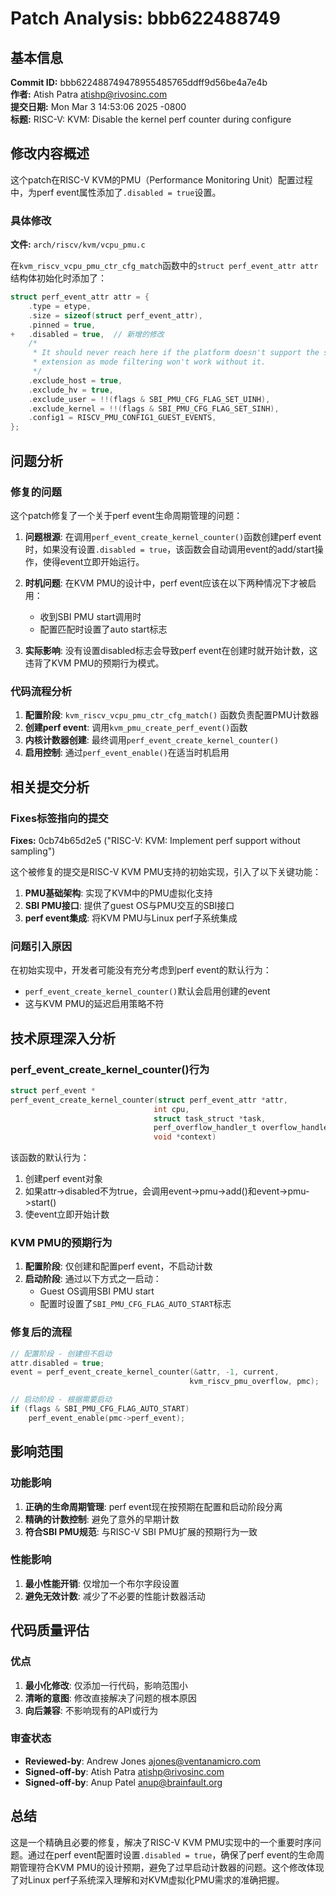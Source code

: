 # Patch Analysis: bbb622488749

## 基本信息

**Commit ID:** bbb622488749478955485765ddff9d56be4a7e4b  
**作者:** Atish Patra <atishp@rivosinc.com>  
**提交日期:** Mon Mar 3 14:53:06 2025 -0800  
**标题:** RISC-V: KVM: Disable the kernel perf counter during configure  

## 修改内容概述

这个patch在RISC-V KVM的PMU（Performance Monitoring Unit）配置过程中，为perf event属性添加了`.disabled = true`设置。

### 具体修改

**文件:** `arch/riscv/kvm/vcpu_pmu.c`

在`kvm_riscv_vcpu_pmu_ctr_cfg_match`函数中的`struct perf_event_attr attr`结构体初始化时添加了：

```c
struct perf_event_attr attr = {
    .type = etype,
    .size = sizeof(struct perf_event_attr),
    .pinned = true,
+   .disabled = true,  // 新增的修改
    /*
     * It should never reach here if the platform doesn't support the sscofpmf
     * extension as mode filtering won't work without it.
     */
    .exclude_host = true,
    .exclude_hv = true,
    .exclude_user = !!(flags & SBI_PMU_CFG_FLAG_SET_UINH),
    .exclude_kernel = !!(flags & SBI_PMU_CFG_FLAG_SET_SINH),
    .config1 = RISCV_PMU_CONFIG1_GUEST_EVENTS,
};
```

## 问题分析

### 修复的问题

这个patch修复了一个关于perf event生命周期管理的问题：

1. **问题根源**: 在调用`perf_event_create_kernel_counter()`函数创建perf event时，如果没有设置`.disabled = true`，该函数会自动调用event的add/start操作，使得event立即开始运行。

2. **时机问题**: 在KVM PMU的设计中，perf event应该在以下两种情况下才被启用：
   - 收到SBI PMU start调用时
   - 配置匹配时设置了auto start标志

3. **实际影响**: 没有设置disabled标志会导致perf event在创建时就开始计数，这违背了KVM PMU的预期行为模式。

### 代码流程分析

1. **配置阶段**: `kvm_riscv_vcpu_pmu_ctr_cfg_match()` 函数负责配置PMU计数器
2. **创建perf event**: 调用`kvm_pmu_create_perf_event()`函数
3. **内核计数器创建**: 最终调用`perf_event_create_kernel_counter()`
4. **启用控制**: 通过`perf_event_enable()`在适当时机启用

## 相关提交分析

### Fixes标签指向的提交

**Fixes:** 0cb74b65d2e5 ("RISC-V: KVM: Implement perf support without sampling")

这个被修复的提交是RISC-V KVM PMU支持的初始实现，引入了以下关键功能：

1. **PMU基础架构**: 实现了KVM中的PMU虚拟化支持
2. **SBI PMU接口**: 提供了guest OS与PMU交互的SBI接口
3. **perf event集成**: 将KVM PMU与Linux perf子系统集成

### 问题引入原因

在初始实现中，开发者可能没有充分考虑到perf event的默认行为：
- `perf_event_create_kernel_counter()`默认会启用创建的event
- 这与KVM PMU的延迟启用策略不符

## 技术原理深入分析

### perf_event_create_kernel_counter()行为

```c
struct perf_event *
perf_event_create_kernel_counter(struct perf_event_attr *attr,
                                int cpu,
                                struct task_struct *task,
                                perf_overflow_handler_t overflow_handler,
                                void *context)
```

该函数的默认行为：
1. 创建perf event对象
2. 如果attr->disabled不为true，会调用event->pmu->add()和event->pmu->start()
3. 使event立即开始计数

### KVM PMU的预期行为

1. **配置阶段**: 仅创建和配置perf event，不启动计数
2. **启动阶段**: 通过以下方式之一启动：
   - Guest OS调用SBI PMU start
   - 配置时设置了`SBI_PMU_CFG_FLAG_AUTO_START`标志

### 修复后的流程

```c
// 配置阶段 - 创建但不启动
attr.disabled = true;
event = perf_event_create_kernel_counter(&attr, -1, current, 
                                        kvm_riscv_pmu_overflow, pmc);

// 启动阶段 - 根据需要启动
if (flags & SBI_PMU_CFG_FLAG_AUTO_START)
    perf_event_enable(pmc->perf_event);
```

## 影响范围

### 功能影响

1. **正确的生命周期管理**: perf event现在按预期在配置和启动阶段分离
2. **精确的计数控制**: 避免了意外的早期计数
3. **符合SBI PMU规范**: 与RISC-V SBI PMU扩展的预期行为一致

### 性能影响

1. **最小性能开销**: 仅增加一个布尔字段设置
2. **避免无效计数**: 减少了不必要的性能计数器活动

## 代码质量评估

### 优点

1. **最小化修改**: 仅添加一行代码，影响范围小
2. **清晰的意图**: 修改直接解决了问题的根本原因
3. **向后兼容**: 不影响现有的API或行为

### 审查状态

- **Reviewed-by**: Andrew Jones <ajones@ventanamicro.com>
- **Signed-off-by**: Atish Patra <atishp@rivosinc.com>
- **Signed-off-by**: Anup Patel <anup@brainfault.org>

## 总结

这是一个精确且必要的修复，解决了RISC-V KVM PMU实现中的一个重要时序问题。通过在perf event配置时设置`.disabled = true`，确保了perf event的生命周期管理符合KVM PMU的设计预期，避免了过早启动计数器的问题。这个修改体现了对Linux perf子系统深入理解和对KVM虚拟化PMU需求的准确把握。